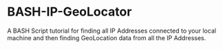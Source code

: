 # BASH-IP-GeoLocator
A BASH Script tutorial for finding all IP Addresses connected to your local machine and then finding GeoLocation data from all the IP Addresses.
